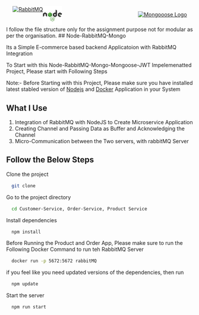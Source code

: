 
<div style=" display: flex;
    justify-content: center">
  <a href="http://nestjs.com/" target="blank"><img src="https://pbs.twimg.com/profile_images/1223261138059780097/eH73w5lN_400x400.jpg" hieght="20%" width="20%" alt="RabbitMQ" /></a>
  <a href="https://nodejs.org/" target="blank"><img src="https://raw.githubusercontent.com/devicons/devicon/master/icons/nodejs/nodejs-original-wordmark.svg" alt="nodejs" hieght="20%" width="20%"  alt="NodeJS" /></a>

  <a href="https://mongoosejs.com/" target="blank"><img src="https://cms-assets.tutsplus.com/uploads/users/34/posts/29527/preview_image/mongoose.jpg" hieght="20%" width="20%"  alt="Mongooose Logo" /></a>

</div>
 I follow the file structure only for the assignment purpose not for modular as per the organisation.
 ## Node-RabbitMQ-Mongo

Its a Simple E-commerce based backend Applicatoion with RabbitMQ Integration

To Start with this  Node-RabbitMQ-Mongo-Mongoose-JWT Impelemenatted Project, Please start with Following Steps

Note:- Before Starting with this Project, Please make sure you have installed latest stabled version of [Nodejs](https://nodejs.org/en/)  and [Docker](https://www.docker.com/)  Application in your System 


## What I Use
1. Integration of RabbitMQ with NodeJS to Create Microservice Application
2. Creating Channel and Passing Data as Buffer and Acknowledging the Channel 
3. Micro-Communication between the Two servers, with rabbitMQ Server 

## Follow the Below Steps


Clone the project

```bash
  git clone 
```

Go to the project directory

```bash
  cd Customer-Service, Order-Service, Product Service
```

Install dependencies

```bash
  npm install
```
Before Running the Product and Order App, Please make sure to run the Following Docker Command to run teh RabbitMQ Server

```bash
  docker run -p 5672:5672 rabbitMQ
```


if you feel like you need updated versions of the dependencies, then run
```bash
  npm update
```


Start the server

```bash
  npm run start
```







